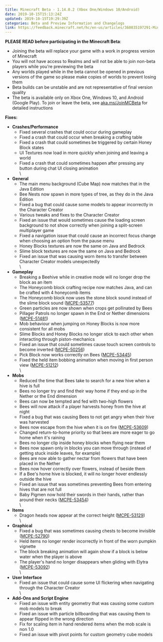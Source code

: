 ```yaml
---
title: Minecraft Beta - 1.14.0.2 (Xbox One/Windows 10/Android)
date: 2019-10-15T15:13:24Z
updated: 2019-10-15T19:29:39Z
categories: Beta and Preview Information and Changelogs
link: https://feedback.minecraft.net/hc/en-us/articles/360035197291-Minecraft-Beta-1-14-0-2-Xbox-One-Windows-10-Android-
---
```


**PLEASE READ before participating in the Minecraft Beta**:

-   Joining the beta will replace your game with a work in progress version of Minecraft
-   You will not have access to Realms and will not be able to join non-beta players while you\'re previewing the beta
-   Any worlds played while in the beta cannot be opened in previous versions of the game so please make copies of worlds to prevent losing them
-   Beta builds can be unstable and are not representative of final version quality
-   The beta is available only on Xbox One, Windows 10, and Android (Google Play). To join or leave the beta, see [aka.ms/JoinMCBeta](https://aka.ms/JoinMCBeta) for detailed instructions

**Fixes:**

-   **Crashes/Performance**
    -   Fixed several crashes that could occur during gameplay
    -   Fixed a crash that could occur when breaking a crafting table
    -   Fixed a crash that could sometimes be triggered by certain Honey Block states
    -   UI Textures now load in more quickly when joining and leaving a world
    -   Fixed a crash that could sometimes happen after pressing any button during chat UI closing animation \
        \
-   **General**
    -   The main menu background (Cube Map) now matches that in the Java Edition
    -   Bee Nests now spawn in more types of tree, as they do in the Java Edition
    -   Fixed a bug that could cause some models to appear incorrectly in the Character Creator
    -   Various tweaks and fixes to the Character Creator 
    -   Fixed an issue that would sometimes cause the loading screen background to not show correctly when joining a split-screen multiplayer game 
    -   Fixed a navigation issue that could cause an incorrect focus change when choosing an option from the pause menu
    -   Honey Blocks textures are now the same on Java and Bedrock
    -   Slime block textures are now the same on Java and Bedrock
    -   Fixed an issue that was causing worn items to transfer between Character Creator models unexpectedly\
        \
-   **Gameplay**
    -   Breaking a Beehive while in creative mode will no longer drop the block as an item
    -   The Honeycomb block crafting recipe now matches Java, and can be crafted with 4 honeycomb items 
    -   The Honeycomb block now uses the stone block sound instead of the slime block sound ([MCPE-53577](https://bugs.mojang.com/browse/MCPE-53577))
    -   Green particles are now shown when crops get pollinated by Bees
    -   Pillager Patrols no longer spawn in the End or Nether dimensions ([MCPE-51481](https://bugs.mojang.com/browse/MCPE-51481))
    -   Mob behaviour when jumping on Honey Blocks is now more consistent for all mobs
    -   Slime Blocks and Honey Blocks no longer stick to each other when interacting through piston-mechanics 
    -   Fixed an issue that could sometimes cause touch screen controls to become inverted ([MCPE-50256](https://bugs.mojang.com/browse/MCPE-50256))
    -   Pick Block now works correctly on Bees ([MCPE-53445](https://bugs.mojang.com/browse/MCPE-53445))
    -   Fixed the held item bobbing animation when moving in first person view ([MCPE-51212](https://bugs.mojang.com/browse/MCPE-51212)) \
        \
-   **Mobs**
    -   Reduced the time that Bees take to search for a new hive when a hive is full
    -   Bees no longer try and find their way home if they end up in the Nether or the End dimension 
    -   Bees can now be tempted and fed with two-high flowers
    -   Bees will now attack if a player harvests honey from the hive at night 
    -   Fixed a bug that was causing Bees to not get angry when their hive was harvested
    -   Bees now escape from the hive when it is on fire ([MCPE-53609](https://bugs.mojang.com/browse/MCPE-53609))
    -   Changed return-to-home priority so that bees are more eager to go home when it\'s raining 
    -   Bees no longer clip inside honey blocks when flying near them
    -   Bees now spawn only in blocks you can move through (instead of getting stuck inside leaves, for example)
    -   Bees are now able to gather nectar from flowers that have been placed in the Nether 
    -   Bees now hover correctly over flowers, instead of beside them
    -   If a Bee\'s home hive is blocked, it will no longer hover endlessly outside the hive
    -   Fixed an issue that was sometimes preventing Bees from entering hives that are not full 
    -   Baby Pigmen now hold their swords in their hands, rather than around their necks ([MCPE-53454](https://bugs.mojang.com/browse/MCPE-53454))\
        \
-   **Items**
    -   Dragon heads now appear at the correct height ([MCPE-53129](https://bugs.mojang.com/browse/MCPE-53129)) \
        \
-   **Graphical**
    -   Fixed a bug that was sometimes causing chests to become invisible ([MCPE-52790](https://bugs.mojang.com/browse/MCPE-52790))
    -   Held items no longer render incorrectly in front of the worn pumpkin vignette
    -   The block breaking animation will again show if a block is below water when the player is above
    -   The player\'s hand no longer disappears when gliding with Elytra ([MCPE-53092](https://bugs.mojang.com/browse/MCPE-53092)) \
        \
-   **User Interface**
    -   Fixed an issue that could cause some UI flickering when navigating through the Character Creator\
        \
-   **Add-Ons and Script Engine**
    -   Fixed an issue with entity geometry that was causing some custom mob models to break
    -   Fixed an issue with particle billboarding that was causing them to appear flipped in the wrong direction
    -   Fix for scaling item in hand rendered items when the mob scale is non 1.0
    -   Fixed an issue with pivot points for custom geometry cube models
